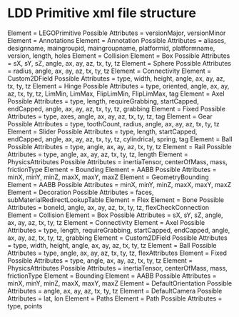 # LDD Primitive xml file structure
Element = LEGOPrimitive
  Possible Attributes = versionMajor, versionMinor
    Element = Annotations
        Element = Annotation
          Possible Attributes = aliases, designname, maingroupid, maingroupname, platformid, platformname, version, length, holes
    Element = Collision
        Element = Box
          Possible Attributes = sX, sY, sZ, angle, ax, ay, az, tx, ty, tz
        Element = Sphere
          Possible Attributes = radius, angle, ax, ay, az, tx, ty, tz
    Element = Connectivity
        Element = Custom2DField
          Possible Attributes = type, width, height, angle, ax, ay, az, tx, ty, tz
        Element = Hinge
          Possible Attributes = type, oriented, angle, ax, ay, az, tx, ty, tz, LimMin, LimMax, FlipLimMin, FlipLimMax, tag
        Element = Axel
          Possible Attributes = type, length, requireGrabbing, startCapped, endCapped, angle, ax, ay, az, tx, ty, tz, grabbing
        Element = Fixed
          Possible Attributes = type, axes, angle, ax, ay, az, tx, ty, tz, tag
        Element = Gear
          Possible Attributes = type, toothCount, radius, angle, ax, ay, az, tx, ty, tz
        Element = Slider
          Possible Attributes = type, length, startCapped, endCapped, angle, ax, ay, az, tx, ty, tz, cylindrical, spring, tag
        Element = Ball
          Possible Attributes = type, angle, ax, ay, az, tx, ty, tz
        Element = Rail
          Possible Attributes = type, angle, ax, ay, az, tx, ty, tz, length
    Element = PhysicsAttributes
      Possible Attributes = inertiaTensor, centerOfMass, mass, frictionType
    Element = Bounding
        Element = AABB
          Possible Attributes = minX, minY, minZ, maxX, maxY, maxZ
    Element = GeometryBounding
        Element = AABB
          Possible Attributes = minX, minY, minZ, maxX, maxY, maxZ
    Element = Decoration
      Possible Attributes = faces, subMaterialRedirectLookupTable
    Element = Flex
        Element = Bone
          Possible Attributes = boneId, angle, ax, ay, az, tx, ty, tz, flexCheckConnection
            Element = Collision
                Element = Box
                  Possible Attributes = sX, sY, sZ, angle, ax, ay, az, tx, ty, tz
            Element = Connectivity
                Element = Axel
                  Possible Attributes = type, length, requireGrabbing, startCapped, endCapped, angle, ax, ay, az, tx, ty, tz, grabbing
                Element = Custom2DField
                  Possible Attributes = type, width, height, angle, ax, ay, az, tx, ty, tz
                Element = Ball
                  Possible Attributes = type, angle, ax, ay, az, tx, ty, tz, flexAttributes
                Element = Fixed
                  Possible Attributes = type, angle, ax, ay, az, tx, ty, tz
            Element = PhysicsAttributes
              Possible Attributes = inertiaTensor, centerOfMass, mass, frictionType
            Element = Bounding
                Element = AABB
                  Possible Attributes = minX, minY, minZ, maxX, maxY, maxZ
    Element = DefaultOrientation
      Possible Attributes = angle, ax, ay, az, tx, ty, tz
    Element = DefaultCamera
      Possible Attributes = lat, lon
    Element = Paths
        Element = Path
          Possible Attributes = type, points
